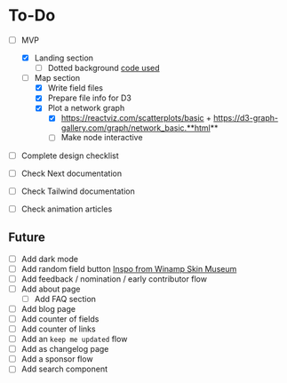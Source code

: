 # To-Do

- [ ] MVP

  - [x] Landing section
    - [ ] Dotted background [code used](https://codepen.io/edmundojr/pen/xOYJGw)
  - [ ] Map section
    - [x] Write field files
    - [x] Prepare file info for D3
    - [x] Plot a network graph
      - [x] https://reactviz.com/scatterplots/basic + https://d3-graph-gallery.com/graph/network_basic.**html**
      - [ ] Make node interactive

- [ ] Complete design checklist
- [ ] Check Next documentation
- [ ] Check Tailwind documentation
- [ ] Check animation articles

## Future

- [ ] Add dark mode
- [ ] Add random field button [Inspo from Winamp Skin Museum](https://skins.webamp.org/)
- [ ] Add feedback / nomination / early contributor flow
- [ ] Add about page
  - [ ] Add FAQ section
- [ ] Add blog page
- [ ] Add counter of fields
- [ ] Add counter of links
- [ ] Add an `keep me updated` flow
- [ ] Add as changelog page
- [ ] Add a sponsor flow
- [ ] Add search component
